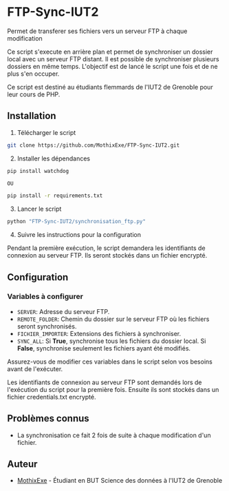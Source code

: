 # FTP-Sync-IUT2
Permet de transferer ses fichiers vers un serveur FTP à chaque modification

Ce script s'execute en arrière plan et permet de synchroniser un dossier local avec un serveur FTP distant. Il est possible de synchroniser plusieurs dossiers en même temps.
L'objectif est de lancé le script une fois et de ne plus s'en occuper.

Ce script est destiné au étudiants flemmards de l'IUT2 de Grenoble pour leur cours de PHP.

## Installation
1. Télécharger le script
```bash
git clone https://github.com/MothixExe/FTP-Sync-IUT2.git
```

2. Installer les dépendances
```bash
pip install watchdog

OU

pip install -r requirements.txt
```

3. Lancer le script
```bash
python "FTP-Sync-IUT2/synchronisation_ftp.py"
```

4. Suivre les instructions pour la configuration

Pendant la première exécution, le script demandera les identifiants de connexion au serveur FTP. Ils seront stockés dans un fichier encrypté.
## Configuration
### Variables à configurer

- `SERVER`: Adresse du serveur FTP.
- `REMOTE_FOLDER`: Chemin du dossier sur le serveur FTP où les fichiers seront synchronisés.
- `FICHIER_IMPORTER`: Extensions des fichiers à synchroniser.
- `SYNC_ALL`: Si **True**, synchronise tous les fichiers du dossier local. Si **False**, synchronise seulement les fichiers ayant été modifiés.

Assurez-vous de modifier ces variables dans le script selon vos besoins avant de l'exécuter.

Les identifiants de connexion au serveur FTP sont demandés lors de l'exécution du script pour la première fois. Ensuite ils sont stockés dans un fichier credentials.txt encrypté.

## Problèmes connus
- La synchronisation ce fait 2 fois de suite à chaque modification d'un fichier.

## Auteur

- [MothixExe](Auteur) - Étudiant en BUT Science des données à l'IUT2 de Grenoble